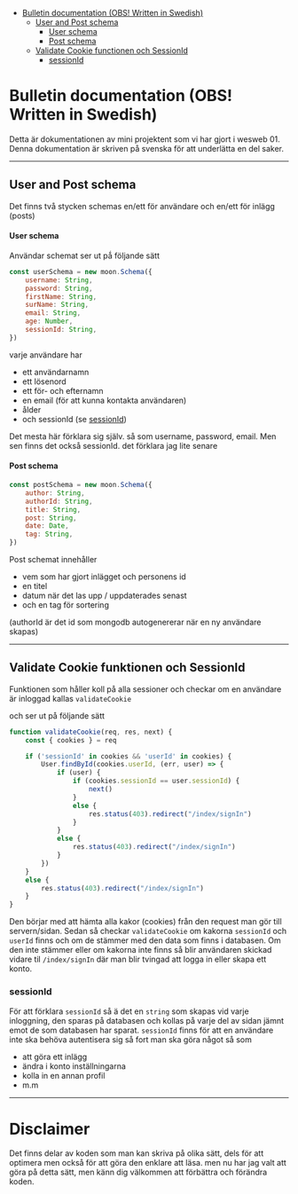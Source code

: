 - [Bulletin documentation (OBS! Written in Swedish)](#bulletin-documentation-obs-written-in-swedish)
  - [User and Post schema](#user-and-post-schema)
      - [User schema](#user-schema)
      - [Post schema](#post-schema)
  - [Validate Cookie functionen och SessionId](#validate-cookie-functionen-och-sessionid)
    - [sessionId](#sessionid)

# Bulletin documentation (OBS! Written in Swedish)
Detta är dokumentationen av mini projektent som vi har gjort i wesweb 01.
Denna dokumentation är skriven på svenska för att underlätta en del saker.

---
## User and Post schema
Det finns två stycken schemas en/ett för användare och en/ett för inlägg (posts)


####  User schema
Användar schemat ser ut pǻ följande sätt

```javascript
const userSchema = new moon.Schema({
    username: String,
    password: String,
    firstName: String,
    surName: String,
    email: String,
    age: Number,
    sessionId: String,
})
```
varje användare har
- ett användarnamn
- ett lösenord
- ett för- och efternamn
- en email (för att kunna kontakta användaren)
- ålder
- och sessionId (se [sessionId](#sessionid))

Det mesta här förklara sig själv. så som username, password, email.
Men sen finns det också sessionId. det förklara jag lite senare

#### Post schema
```javascript
const postSchema = new moon.Schema({
    author: String,
    authorId: String,
    title: String,
    post: String,
    date: Date,
    tag: String,
})
```
Post schemat innehåller
- vem som har gjort inlägget och personens id
- en titel
- datum när det las upp / uppdaterades senast
- och en tag för sortering

(authorId är det id som mongodb autogenererar när en ny användare skapas)

---

## Validate Cookie funktionen och SessionId
Funktionen som håller koll på alla sessioner och checkar om en användare är inloggad kallas
`validateCookie`

och ser ut på följande sätt

```javascript
function validateCookie(req, res, next) {
    const { cookies } = req

    if ('sessionId' in cookies && 'userId' in cookies) {
        User.findById(cookies.userId, (err, user) => {
            if (user) {
                if (cookies.sessionId == user.sessionId) {
                    next()
                }
                else {
                    res.status(403).redirect("/index/signIn")
                }
            }
            else {
                res.status(403).redirect("/index/signIn")
            }
        })
    }
    else {
        res.status(403).redirect("/index/signIn")
    }
}
```

Den börjar med att hämta alla kakor (cookies) från den request man gör till servern/sidan. Sedan så checkar `validateCookie` om kakorna `sessionId` och `userId` finns och om de stämmer med den data som finns i databasen. Om den inte stämmer eller om kakorna inte finns så blir användaren skickad vidare til `/index/signIn` där man blir tvingad att logga in eller skapa ett konto. 

### sessionId
För att förklara `sessionId` så ä det en `string` som skapas vid varje inloggning, den sparas på databasen och kollas på varje del av sidan jämnt emot de som databasen har sparat. `sessionId` finns för att en användare inte ska behöva autentisera sig så fort man ska göra något så som
- att göra ett inlägg
- ändra i konto inställningarna
- kolla in en annan profil
- m.m
---

# Disclaimer
Det finns delar av koden som man kan skriva på olika sätt, dels för att optimera men också för att göra den enklare att läsa. men nu har jag valt att göra på detta sätt, men känn dig välkommen att förbättra och förändra koden.